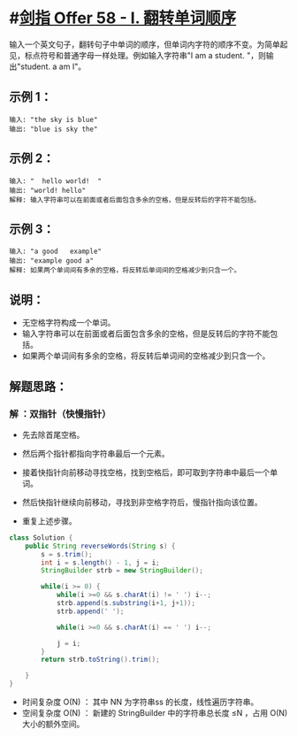 # #[剑指 Offer 58 - I. 翻转单词顺序](https://leetcode-cn.com/problems/fan-zhuan-dan-ci-shun-xu-lcof/)

输入一个英文句子，翻转句子中单词的顺序，但单词内字符的顺序不变。为简单起见，标点符号和普通字母一样处理。例如输入字符串"I am a student. "，则输出"student. a am I"。 

## 示例 1：

```
输入: "the sky is blue"
输出: "blue is sky the"
```

## 示例 2：

```
输入: "  hello world!  "
输出: "world! hello"
解释: 输入字符串可以在前面或者后面包含多余的空格，但是反转后的字符不能包括。
```

## 示例 3：

```
输入: "a good   example"
输出: "example good a"
解释: 如果两个单词间有多余的空格，将反转后单词间的空格减少到只含一个。
```

## 说明：

- 无空格字符构成一个单词。
- 输入字符串可以在前面或者后面包含多余的空格，但是反转后的字符不能包括。
- 如果两个单词间有多余的空格，将反转后单词间的空格减少到只含一个。

## 解题思路：

### 解 ：双指针（快慢指针）

- 先去除首尾空格。

- 然后两个指针都指向字符串最后一个元素。

- 接着快指针向前移动寻找空格，找到空格后，即可取到字符串中最后一个单词。

- 然后快指针继续向前移动，寻找到非空格字符后，慢指针指向该位置。

- 重复上述步骤。

~~~java
class Solution {
    public String reverseWords(String s) {
        s = s.trim();
        int i = s.length() - 1, j = i;
        StringBuilder strb = new StringBuilder();

        while(i >= 0) {
            while(i >=0 && s.charAt(i) != ' ') i--;
            strb.append(s.substring(i+1, j+1));
            strb.append(' ');

            while(i >=0 && s.charAt(i) == ' ') i--;

            j = i;
        }
        return strb.toString().trim();

    }
}
~~~

- 时间复杂度 O(N) ： 其中 NN 为字符串ss 的长度，线性遍历字符串。
- 空间复杂度 O(N) ： 新建的  StringBuilder 中的字符串总长度 ≤N ，占用 O(N) 大小的额外空间。

